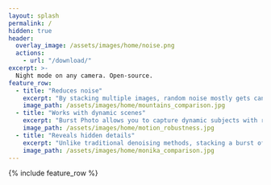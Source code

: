 ```yaml
---
layout: splash
permalink: /
hidden: true
header:
  overlay_image: /assets/images/home/noise.png
  actions:
    - url: "/download/"
excerpt: >-
  Night mode on any camera. Open-source.
feature_row:
  - title: "Reduces noise"
    excerpt: "By stacking multiple images, random noise mostly gets cancelled out, resulting in a cleaner output image. Reducing noise also fixes the magenta / green tint present in high-ISO images."
    image_path: /assets/images/home/mountains_comparison.jpg
  - title: "Works with dynamic scenes"
    excerpt: "Burst Photo allows you to capture dynamic subjects with reduced noise. Image taken from Google's [HDR+ dataset](https://hdrplusdata.org/dataset.html) licensed under [CC BY-SA](https://creativecommons.org/licenses/by-sa/4.0/)."
    image_path: /assets/images/home/motion_robustness.jpg
  - title: "Reveals hidden details"
    excerpt: "Unlike traditional denoising methods, stacking a burst of images can reveal detail that is not visible in any of the individual images."
    image_path: /assets/images/home/monika_comparison.jpg
---
```


{% include feature_row %}
